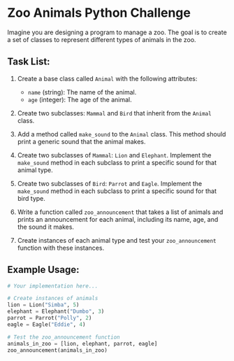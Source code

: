 # Zoo Animals Python Challenge

Imagine you are designing a program to manage a zoo. The goal is to create a set of classes to represent different types of animals in the zoo.

## Task List:

1. Create a base class called `Animal` with the following attributes:
   - `name` (string): The name of the animal.
   - `age` (integer): The age of the animal.

2. Create two subclasses: `Mammal` and `Bird` that inherit from the `Animal` class.

3. Add a method called `make_sound` to the `Animal` class. This method should print a generic sound that the animal makes.

4. Create two subclasses of `Mammal`: `Lion` and `Elephant`. Implement the `make_sound` method in each subclass to print a specific sound for that animal type.

5. Create two subclasses of `Bird`: `Parrot` and `Eagle`. Implement the `make_sound` method in each subclass to print a specific sound for that bird type.

6. Write a function called `zoo_announcement` that takes a list of animals and prints an announcement for each animal, including its name, age, and the sound it makes.

7. Create instances of each animal type and test your `zoo_announcement` function with these instances.

## Example Usage:

```python
# Your implementation here...

# Create instances of animals
lion = Lion("Simba", 5)
elephant = Elephant("Dumbo", 3)
parrot = Parrot("Polly", 2)
eagle = Eagle("Eddie", 4)

# Test the zoo_announcement function
animals_in_zoo = [lion, elephant, parrot, eagle]
zoo_announcement(animals_in_zoo)